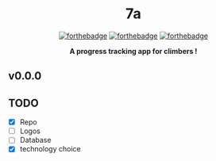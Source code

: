 <div align="center">

# 7a

[![forthebadge](http://forthebadge.com/images/badges/built-with-love.svg)](http://forthebadge.com)
[![forthebadge](http://forthebadge.com/images/badges/for-sharks.svg)](http://forthebadge.com)
[![forthebadge](http://forthebadge.com/images/badges/made-with-vue.svg)](http://forthebadge.com)

**A progress tracking app for climbers !**

</div>

## v0.0.0

## TODO

- [x] Repo
- [ ] Logos
- [ ] Database
- [x] technology choice